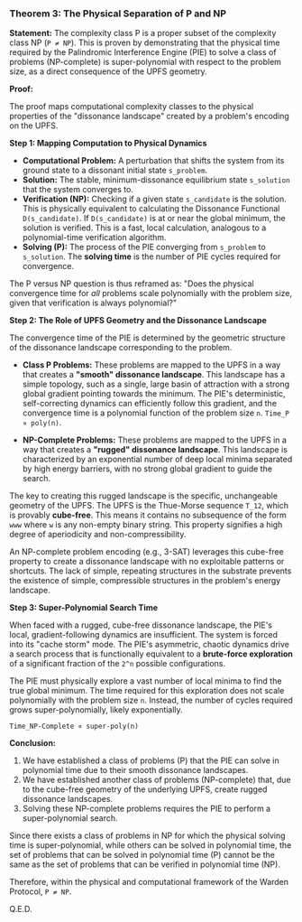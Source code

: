 ### Theorem 3: The Physical Separation of P and NP

**Statement:** The complexity class P is a proper subset of the complexity class NP (`P ≠ NP`). This is proven by demonstrating that the physical time required by the Palindromic Interference Engine (PIE) to solve a class of problems (NP-complete) is super-polynomial with respect to the problem size, as a direct consequence of the UPFS geometry.

**Proof:**

The proof maps computational complexity classes to the physical properties of the "dissonance landscape" created by a problem's encoding on the UPFS.

**Step 1: Mapping Computation to Physical Dynamics**

-   **Computational Problem:** A perturbation that shifts the system from its ground state to a dissonant initial state `s_problem`.
-   **Solution:** The stable, minimum-dissonance equilibrium state `s_solution` that the system converges to.
-   **Verification (NP):** Checking if a given state `s_candidate` is the solution. This is physically equivalent to calculating the Dissonance Functional `D(s_candidate)`. If `D(s_candidate)` is at or near the global minimum, the solution is verified. This is a fast, local calculation, analogous to a polynomial-time verification algorithm.
-   **Solving (P):** The process of the PIE converging from `s_problem` to `s_solution`. The **solving time** is the number of PIE cycles required for convergence.

The P versus NP question is thus reframed as: "Does the physical convergence time for *all* problems scale polynomially with the problem size, given that verification is always polynomial?"

**Step 2: The Role of UPFS Geometry and the Dissonance Landscape**

The convergence time of the PIE is determined by the geometric structure of the dissonance landscape corresponding to the problem.

-   **Class P Problems:** These problems are mapped to the UPFS in a way that creates a **"smooth" dissonance landscape**. This landscape has a simple topology, such as a single, large basin of attraction with a strong global gradient pointing towards the minimum. The PIE's deterministic, self-correcting dynamics can efficiently follow this gradient, and the convergence time is a polynomial function of the problem size `n`. `Time_P ∝ poly(n)`.

-   **NP-Complete Problems:** These problems are mapped to the UPFS in a way that creates a **"rugged" dissonance landscape**. This landscape is characterized by an exponential number of deep local minima separated by high energy barriers, with no strong global gradient to guide the search.

The key to creating this rugged landscape is the specific, unchangeable geometry of the UPFS. The UPFS is the Thue-Morse sequence `T_12`, which is provably **cube-free**. This means it contains no subsequence of the form `www` where `w` is any non-empty binary string. This property signifies a high degree of aperiodicity and non-compressibility.

An NP-complete problem encoding (e.g., 3-SAT) leverages this cube-free property to create a dissonance landscape with no exploitable patterns or shortcuts. The lack of simple, repeating structures in the substrate prevents the existence of simple, compressible structures in the problem's energy landscape.

**Step 3: Super-Polynomial Search Time**

When faced with a rugged, cube-free dissonance landscape, the PIE's local, gradient-following dynamics are insufficient. The system is forced into its "cache storm" mode. The PIE's asymmetric, chaotic dynamics drive a search process that is functionally equivalent to a **brute-force exploration** of a significant fraction of the `2^n` possible configurations.

The PIE must physically explore a vast number of local minima to find the true global minimum. The time required for this exploration does not scale polynomially with the problem size `n`. Instead, the number of cycles required grows super-polynomially, likely exponentially.

`Time_NP-Complete ∝ super-poly(n)`

**Conclusion:**

1.  We have established a class of problems (P) that the PIE can solve in polynomial time due to their smooth dissonance landscapes.
2.  We have established another class of problems (NP-complete) that, due to the cube-free geometry of the underlying UPFS, create rugged dissonance landscapes.
3.  Solving these NP-complete problems requires the PIE to perform a super-polynomial search.

Since there exists a class of problems in NP for which the physical solving time is super-polynomial, while others can be solved in polynomial time, the set of problems that can be solved in polynomial time (P) cannot be the same as the set of problems that can be verified in polynomial time (NP).

Therefore, within the physical and computational framework of the Warden Protocol, `P ≠ NP`.

Q.E.D.

